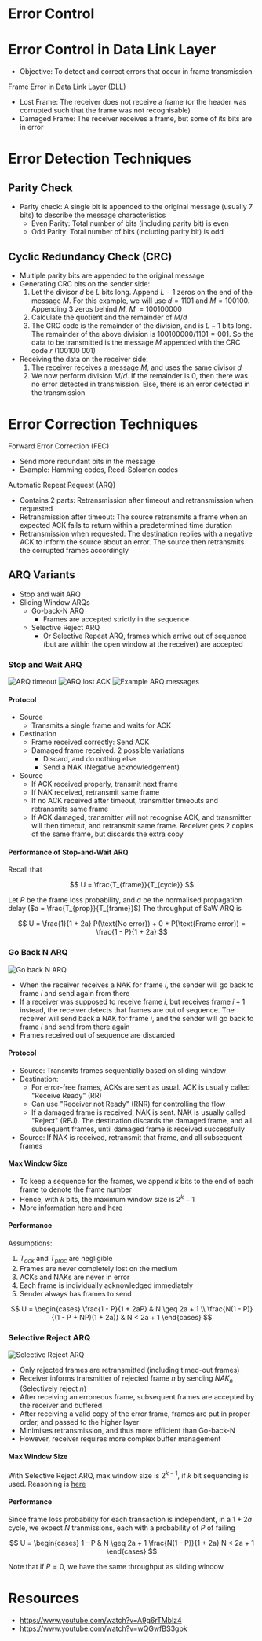 # Error Control

# Error Control in Data Link Layer

-   Objective: To detect and correct errors that occur in frame transmission

Frame Error in Data Link Layer (DLL)

-   Lost Frame: The receiver does not receive a frame (or the header was corrupted such that the frame was not recognisable)
-   Damaged Frame: The receiver receives a frame, but some of its bits are in error

# Error Detection Techniques

## Parity Check

-   Parity check: A single bit is appended to the original message (usually 7 bits) to describe the message characteristics
    -   Even Parity: Total number of bits (including parity bit) is even
    -   Odd Parity: Total number of bits (including parity bit) is odd

## Cyclic Redundancy Check (CRC)

-   Multiple parity bits are appended to the original message
-   Generating CRC bits on the sender side:
    1. Let the divisor $d$ be $L$ bits long. Append $L - 1$ zeros on the end of the message $M$. For this example, we will use $d = 1101$ and $M = 100100$. Appending 3 zeros behind $M$, $M' = 100100000$
    2. Calculate the quotient and the remainder of $M / d$
    3. The CRC code is the remainder of the division, and is $L - 1$ bits long. The remainder of the above division is $100100000 / 1101 = 001$. So the data to be transmitted is the message $M$ appended with the CRC code $r$ (100100 001)
-   Receiving the data on the receiver side:
    1. The receiver receives a message $M$, and uses the same divisor $d$
    2. We now perform division $M / d$. If the remainder is 0, then there was no error detected in transmission. Else, there is an error detected in the transmission

# Error Correction Techniques

Forward Error Correction (FEC)

-   Send more redundant bits in the message
-   Example: Hamming codes, Reed-Solomon codes

Automatic Repeat Request (ARQ)

-   Contains 2 parts: Retransmission after timeout and retransmission when requested
-   Retransmission after timeout: The source retransmits a frame when an expected ACK fails to return within a predetermined time duration
-   Retransmission when requested: The destination replies with a negative ACK to inform the source about an error. The source then retransmits the corrupted frames accordingly

## ARQ Variants

-   Stop and wait ARQ
-   Sliding Window ARQs
    -   Go-back-N ARQ
        -   Frames are accepted strictly in the sequence
    -   Selective Reject ARQ
        -   Or Selective Repeat ARQ, frames which arrive out of sequence (but are within the open window at the receiver) are accepted

### Stop and Wait ARQ

![ARQ timeout](https://media.geeksforgeeks.org/wp-content/uploads/Stop-and-Wait-ARQ-5.png)
![ARQ lost ACK](https://media.geeksforgeeks.org/wp-content/uploads/Stop-and-Wait-ARQ-6.png)
![Example ARQ messages](https://media.geeksforgeeks.org/wp-content/uploads/Stop-and-Wait-ARQ-7.png)

#### Protocol

-   Source
    -   Transmits a single frame and waits for ACK
-   Destination
    -   Frame received correctly: Send ACK
    -   Damaged frame received. 2 possible variations
        -   Discard, and do nothing else
        -   Send a NAK (Negative acknowledgement)
-   Source
    -   If ACK received properly, transmit next frame
    -   If NAK received, retransmit same frame
    -   If no ACK received after timeout, transmitter timeouts and retransmits same frame
    -   If ACK damaged, transmitter will not recognise ACK, and transmitter will then timeout, and retransmit same frame. Receiver gets 2 copies of the same frame, but discards the extra copy

#### Performance of Stop-and-Wait ARQ

Recall that

$$
U = \frac{T_{frame}}{T_{cycle}}
$$

Let $P$ be the frame loss probability, and $a$ be the normalised propagation delay ($a = \frac{T_{prop}}{T_{frame}}$)
The throughput of SaW ARQ is

$$
U = \frac{1}{1 + 2a} P(\text{No error}) + 0 * P(\text{Frame error}) = \frac{1 - P}{1 + 2a}
$$

### Go Back N ARQ

![Go back N ARQ](https://static.javatpoint.com/tutorial/computer-network/images/go-back-n-arq16.png)

-   When the receiver receives a NAK for frame $i$, the sender will go back to frame $i$ and send again from there
-   If a receiver was supposed to receive frame $i$, but receives frame $i + 1$ instead, the receiver detects that frames are out of sequence. The receiver will send back a NAK for frame $i$, and the sender will go back to frame $i$ and send from there again
-   Frames received out of sequence are discarded

#### Protocol

-   Source: Transmits frames sequentially based on sliding window
-   Destination:
    -   For error-free frames, ACKs are sent as usual. ACK is usually called "Receive Ready" (RR)
    -   Can use "Receiver not Ready" (RNR) for controlling the flow
    -   If a damaged frame is received, NAK is sent. NAK is usually called "Reject" (REJ). The destination discards the damaged frame, and all subsequent frames, until damaged frame is received successfully
-   Source: If NAK is received, retransmit that frame, and all subsequent frames

#### Max Window Size

-   To keep a sequence for the frames, we append $k$ bits to the end of each frame to denote the frame number
-   Hence, with $k$ bits, the maximum window size is $2^k - 1$
-   More information [here](https://stackoverflow.com/questions/9341905/the-realationship-between-window-size-and-sequence-number) and [here](https://upscfever.com/upsc-fever/en/gatecse/en-gatecse-chp97.html)

#### Performance

Assumptions:

1. $T_{ack}$ and $T_{proc}$ are negligible
2. Frames are never completely lost on the medium
3. ACKs and NAKs are never in error
4. Each frame is individually acknowledged immediately
5. Sender always has frames to send

$$
U = \begin{cases}
\frac{1 - P}{1 + 2aP} & N \geq 2a + 1 \\
\frac{N(1 - P)}{(1 - P + NP)(1 + 2a)} & N < 2a + 1
\end{cases}
$$

### Selective Reject ARQ

![Selective Reject ARQ](https://media.geeksforgeeks.org/wp-content/uploads/Sliding-Window-Protocol.jpg)

-   Only rejected frames are retransmitted (including timed-out frames)
-   Receiver informs transmitter of rejected frame $n$ by sending $NAK_n$ (Selectively reject $n$)
-   After receiving an erroneous frame, subsequent frames are accepted by the receiver and buffered
-   After receiving a valid copy of the error frame, frames are put in proper order, and passed to the higher layer
-   Minimises retransmission, and thus more efficient than Go-back-N
-   However, receiver requires more complex buffer management

#### Max Window Size

With Selective Reject ARQ, max window size is $2^{k - 1}$, if $k$ bit sequencing is used. Reasoning is [here](https://stackoverflow.com/questions/3999065/why-is-window-size-less-than-or-equal-to-half-the-sequence-number-in-sr-protocol)

#### Performance

Since frame loss probability for each transaction is independent, in a $1 + 2a$ cycle, we expect $N$ tranmissions, each with a probability of $P$ of failing

$$
U = \begin{cases}
1 - P & N \geq 2a + 1
\frac{N(1 - P)}{1 + 2a} N < 2a + 1
\end{cases}
$$

Note that if $P = 0$, we have the same throughput as sliding window

# Resources

-   https://www.youtube.com/watch?v=A9g6rTMblz4
-   https://www.youtube.com/watch?v=wQGwfBS3gpk
